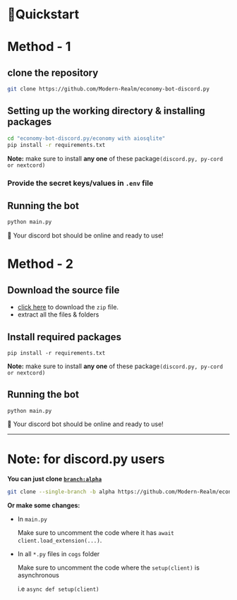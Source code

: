 # 📙Quickstart

# Method - 1

## clone the repository

```sh
git clone https://github.com/Modern-Realm/economy-bot-discord.py
```

## Setting up the working directory & installing packages

```sh
cd "economy-bot-discord.py/economy with aiosqlite"
pip install -r requirements.txt
```

**Note:** make sure to install **any one** of these package`(discord.py, py-cord or nextcord)`

### Provide the secret keys/values in `.env` file

## Running the bot

```sh
python main.py
```

🎉 Your discord bot should be online and ready to use!

# Method - 2

## Download the source file

- [click here](https://github.com/Modern-Realm/economy-bot-discord.py/releases/download/v3.0.7/economy.with.aiosqlite.zip)
to download the `zip` file.
- extract all the files & folders

## Install required packages

```shell
pip install -r requirements.txt
```

**Note:** make sure to install **any one** of these package`(discord.py, py-cord or nextcord)`

## Running the bot

```shell
python main.py
```

🎉 Your discord bot should be online and ready to use!

---

# Note: for discord.py users

**You can just clone [`branch:alpha`](https://github.com/Modern-Realm/economy-bot-discord.py/tree/alpha)**

```sh
git clone --single-branch -b alpha https://github.com/Modern-Realm/economy-bot-discord.py
```

**Or make some changes:**

- In `main.py`

  Make sure to uncomment the code where it has `await client.load_extension(...)`.

- In all `*.py` files in `cogs` folder

  Make sure to uncomment the code where the `setup(client)` is asynchronous

  i.e `async def setup(client)`
